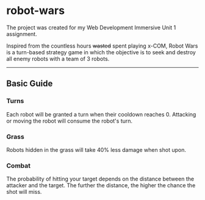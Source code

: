 # robot-wars
The project was created for my Web Development Immersive Unit 1 assignment.

Inspired from the countless hours ~~wasted~~ spent playing x-COM, Robot Wars is a turn-based strategy game in which the objective is to seek and destroy all enemy robots with a team of 3 robots.

---
## Basic Guide

### Turns
Each robot will be granted a turn when their cooldown reaches 0. Attacking or moving the robot will consume the robot's turn.

### Grass
Robots hidden in the grass will take 40% less damage when shot upon.

### Combat
The probability of hitting your target depends on the distance between the attacker and the target. The further the distance, the higher the chance the shot will miss.

